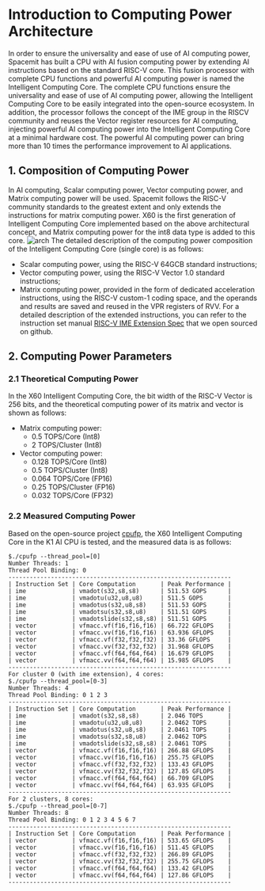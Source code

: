# Introduction to Computing Power Architecture
In order to ensure the universality and ease of use of AI computing power, Spacemit has built a CPU with AI fusion computing power by extending AI instructions based on the standard RISC-V core. This fusion processor with complete CPU functions and powerful AI computing power is named the Intelligent Computing Core. The complete CPU functions ensure the universality and ease of use of AI computing power, allowing the Intelligent Computing Core to be easily integrated into the open-source ecosystem. In addition, the processor follows the concept of the IME group in the RISCV community and reuses the Vector register resources for AI computing, injecting powerful AI computing power into the Intelligent Computing Core at a minimal hardware cost. The powerful AI computing power can bring more than 10 times the performance improvement to AI applications.
## 1. Composition of Computing Power
In AI computing, Scalar computing power, Vector computing power, and Matrix computing power will be used. Spacemit follows the RISC-V community standards to the greatest extent and only extends the instructions for matrix computing power. X60 is the first generation of Intelligent Computing Core implemented based on the above architectural concept, and Matrix computing power for the int8 data type is added to this core.
![arch](/img/k1/ml/ai_arch.png)
The detailed description of the computing power composition of the Intelligent Computing Core (single core) is as follows:
- Scalar computing power, using the RISC-V 64GCB standard instructions;
- Vector computing power, using the RISC-V Vector 1.0 standard instructions;
- Matrix computing power, provided in the form of dedicated acceleration instructions, using the RISC-V custom-1 coding space, and the operands and results are saved and reused in the VPR registers of RVV. For a detailed description of the extended instructions, you can refer to the instruction set manual [RISC-V IME Extension Spec](https://github.com/space-mit/riscv-ime-extension-spec) that we open sourced on github.
## 2. Computing Power Parameters
### 2.1 Theoretical Computing Power
In the X60 Intelligent Computing Core, the bit width of the RISC-V Vector is 256 bits, and the theoretical computing power of its matrix and vector is shown as follows:
- Matrix computing power:
  - 0.5 TOPS/Core (Int8)
  - 2 TOPS/Cluster (Int8)
- Vector computing power:
  - 0.128 TOPS/Core (Int8)
  - 0.5 TOPS/Cluster (Int8)
  - 0.064 TOPS/Core (FP16)
  - 0.25 TOPS/Cluster (FP16)
  - 0.032 TOPS/Core (FP32)
### 2.2 Measured Computing Power
Based on the open-source project [cpufp](https://github.com/pigirons/cpufp), the X60 Intelligent Computing Core in the K1 AI CPU is tested, and the measured data is as follows:
```
$./cpufp --thread_pool=[0]
Number Threads: 1
Thread Pool Binding: 0
---------------------------------------------------------------
| Instruction Set | Core Computation       | Peak Performance |
| ime             | vmadot(s32,s8,s8)      | 511.53 GOPS      |
| ime             | vmadotu(u32,u8,u8)     | 511.5 GOPS       |
| ime             | vmadotus(s32,u8,s8)    | 511.53 GOPS      |
| ime             | vmadotsu(s32,s8,u8)    | 511.51 GOPS      |
| ime             | vmadotslide(s32,s8,s8) | 511.51 GOPS      |
| vector          | vfmacc.vf(f16,f16,f16) | 66.722 GFLOPS    |
| vector          | vfmacc.vv(f16,f16,f16) | 63.936 GFLOPS    |
| vector          | vfmacc.vf(f32,f32,f32) | 33.36 GFLOPS     |
| vector          | vfmacc.vv(f32,f32,f32) | 31.968 GFLOPS    |
| vector          | vfmacc.vf(f64,f64,f64) | 16.679 GFLOPS    |
| vector          | vfmacc.vv(f64,f64,f64) | 15.985 GFLOPS    |
---------------------------------------------------------------
For cluster 0 (with ime extension), 4 cores:
$./cpufp --thread_pool=[0-3]
Number Threads: 4
Thread Pool Binding: 0 1 2 3
---------------------------------------------------------------
| Instruction Set | Core Computation       | Peak Performance |
| ime             | vmadot(s32,s8,s8)      | 2.046 TOPS       |
| ime             | vmadotu(u32,u8,u8)     | 2.0462 TOPS      |
| ime             | vmadotus(s32,u8,s8)    | 2.0461 TOPS      |
| ime             | vmadotsu(s32,s8,u8)    | 2.0462 TOPS      |
| ime             | vmadotslide(s32,s8,s8) | 2.0461 TOPS      |
| vector          | vfmacc.vf(f16,f16,f16) | 266.88 GFLOPS    |
| vector          | vfmacc.vv(f16,f16,f16) | 255.75 GFLOPS    |
| vector          | vfmacc.vf(f32,f32,f32) | 133.43 GFLOPS    |
| vector          | vfmacc.vv(f32,f32,f32) | 127.85 GFLOPS    |
| vector          | vfmacc.vf(f64,f64,f64) | 66.709 GFLOPS    |
| vector          | vfmacc.vv(f64,f64,f64) | 63.935 GFLOPS    |
---------------------------------------------------------------
For 2 clusters, 8 cores:
$./cpufp --thread_pool=[0-7]
Number Threads: 8
Thread Pool Binding: 0 1 2 3 4 5 6 7
---------------------------------------------------------------
| Instruction Set | Core Computation       | Peak Performance |
| vector          | vfmacc.vf(f16,f16,f16) | 533.65 GFLOPS    |
| vector          | vfmacc.vv(f16,f16,f16) | 511.45 GFLOPS    |
| vector          | vfmacc.vf(f32,f32,f32) | 266.89 GFLOPS    |
| vector          | vfmacc.vv(f32,f32,f32) | 255.75 GFLOPS    |
| vector          | vfmacc.vf(f64,f64,f64) | 133.42 GFLOPS    |
| vector          | vfmacc.vv(f64,f64,f64) | 127.86 GFLOPS    |
---------------------------------------------------------------